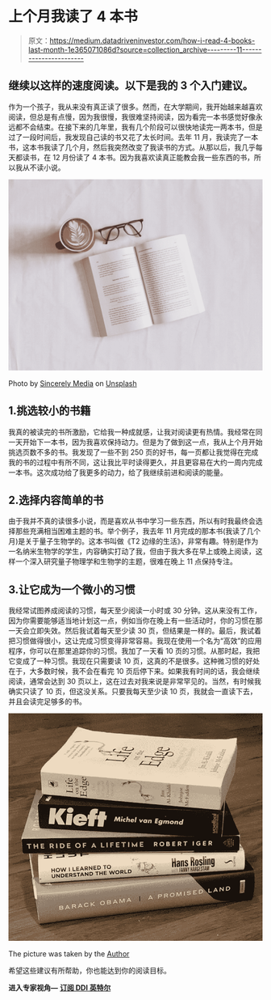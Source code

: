 # 上个月我读了 4 本书

> 原文：<https://medium.datadriveninvestor.com/how-i-read-4-books-last-month-1e365071086d?source=collection_archive---------11----------------------->

## 继续以这样的速度阅读。以下是我的 3 个入门建议。

作为一个孩子，我从来没有真正读了很多。然而，在大学期间，我开始越来越喜欢阅读，但总是有点慢，因为我很慢，我很难坚持阅读，因为看完一本书感觉好像永远都不会结束。在接下来的几年里，我有几个阶段可以很快地读完一两本书，但是过了一段时间后，我发现自己读的书又花了太长时间。去年 11 月，我读完了一本书，这本书我读了几个月，然后我突然改变了我读书的方式。从那以后，我几乎每天都读书，在 12 月份读了 4 本书。因为我喜欢读真正能教会我一些东西的书，所以我从不读小说。

![](img/78a8bda2446b8064033966e7b9a38d9a.png)

Photo by [Sincerely Media](https://unsplash.com/@sincerelymedia?utm_source=medium&utm_medium=referral) on [Unsplash](https://unsplash.com?utm_source=medium&utm_medium=referral)

## 1.挑选较小的书籍

我真的被读完的书所激励，它给我一种成就感，让我对阅读更有热情。我经常在同一天开始下一本书，因为我喜欢保持动力。但是为了做到这一点，我从上个月开始挑选页数不多的书。我发现了一些不到 250 页的好书，每一页都让我觉得在完成我的书的过程中有所不同，这让我比平时读得更久，并且更容易在大约一周内完成一本书。这次成功给了我更多的动力，给了我继续前进和阅读的能量。

## 2.选择内容简单的书

由于我并不真的读很多小说，而是喜欢从书中学习一些东西，所以有时我最终会选择那些充满相当困难主题的书。举个例子，我去年 11 月完成的那本书(我读了几个月)是关于量子生物学的。这本书叫做《T2 边缘的生活》，非常有趣。特别是作为一名纳米生物学的学生，内容确实打动了我，但由于我大多在早上或晚上阅读，这样一个深入研究量子物理学和生物学的主题，很难在晚上 11 点保持专注。

## 3.让它成为一个微小的习惯

我经常试图养成阅读的习惯，每天至少阅读一小时或 30 分钟。这从来没有工作，因为你需要能够适当地计划这一点，例如当你在晚上有一些活动时，你的习惯在那一天会立即失效。然后我试着每天至少读 30 页，但结果是一样的。最后，我试着把习惯做得很小，这让完成习惯变得非常容易。我现在使用一个名为“高效”的应用程序，你可以在那里追踪你的习惯。我加了一天看 10 页的习惯。从那时起，我把它变成了一种习惯。我现在只需要读 10 页，这真的不是很多。这种微习惯的好处在于，大多数时候，我不会在看完 10 页后停下来。如果我有时间的话，我会继续阅读，通常会达到 30 页以上，这在过去对我来说是非常罕见的。当然，有时候我确实只读了 10 页，但这没关系。只要我每天至少读 10 页，我就会一直读下去，并且会读完足够多的书。

![](img/011b24a32202af6e159fb7a14c4dcd3a.png)

The picture was taken by the [Author](https://stafbauer.medium.com/)

希望这些建议有所帮助，你也能达到你的阅读目标。

**进入专家视角—** [**订阅 DDI 英特尔**](https://datadriveninvestor.com/ddi-intel)